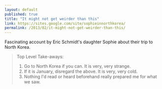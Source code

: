 ```yaml
---
layout: default
published: true
title: "It might not get weirder than this"
link: https://sites.google.com/site/sophieinnorthkorea/
permalink: /2013/02/it-might-not-get-weirder-than-this/
---
```


Fascinating account by Eric Schmidt's daughter Sophie about their trip to North Korea.

> Top Level Take-aways:  
>
> 1. Go to North Korea if you can. It is very, very strange.  
> 2. If it is January, disregard the above. It is very, very cold.  
> 3. Nothing I'd read or heard beforehand really prepared me for what we saw.
